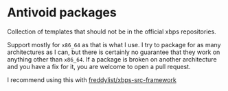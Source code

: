 # Antivoid packages

Collection of templates that should not be in the official xbps repositories.

Support mostly for `x86_64` as that is what I use.
I try to package for as many architectures as I can, but there is certainly no guarantee that they work on anything other than `x86_64`.
If a package is broken on another architecture and you have a fix for it, you are welcome to open a pull request.

I recommend using this with [freddylist/xbps-src-framework](https://github.com/freddylist/xbps-src-framework)
